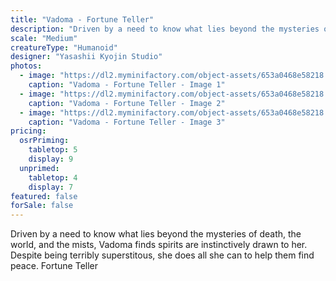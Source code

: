 ```yaml
---
title: "Vadoma - Fortune Teller"
description: "Driven by a need to know what lies beyond the mysteries of death, the world, and the mists, Vadoma finds spirits are instinctively drawn to her. Despite being terribly superstitous, she does all she can to help them find peace. Fortune Teller"
scale: "Medium"
creatureType: "Humanoid"
designer: "Yasashii Kyojin Studio"
photos:
  - image: "https://dl2.myminifactory.com/object-assets/653a0468e58218.18378487/images/720X720-fortunetell-01-ps.jpg"
    caption: "Vadoma - Fortune Teller - Image 1"
  - image: "https://dl2.myminifactory.com/object-assets/653a0468e58218.18378487/images/720X720-fortuneteller-01-scale.jpg"
    caption: "Vadoma - Fortune Teller - Image 2"
  - image: "https://dl2.myminifactory.com/object-assets/653a0468e58218.18378487/images/720X720-fortuneteller-01-b.jpg"
    caption: "Vadoma - Fortune Teller - Image 3"
pricing:
  osrPriming:
    tabletop: 5
    display: 9
  unprimed:
    tabletop: 4
    display: 7
featured: false
forSale: false
---
```


Driven by a need to know what lies beyond the mysteries of death, the world, and the mists, Vadoma finds spirits are instinctively drawn to her. Despite being terribly superstitous, she does all she can to help them find peace. Fortune Teller